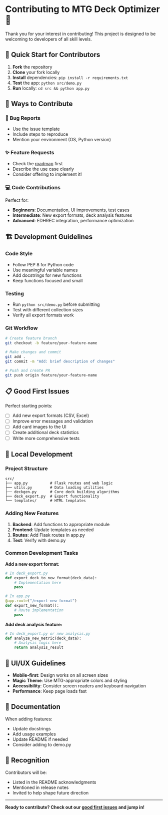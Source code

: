 # Contributing to MTG Deck Optimizer 🤝

Thank you for your interest in contributing! This project is designed to be welcoming to developers of all skill levels.

## 🚀 Quick Start for Contributors

1. **Fork** the repository
2. **Clone** your fork locally
3. **Install** dependencies: `pip install -r requirements.txt`
4. **Test** the app: `python src/demo.py`
5. **Run** locally: `cd src && python app.py`

## 🎯 Ways to Contribute

### 🐛 Bug Reports
- Use the issue template
- Include steps to reproduce
- Mention your environment (OS, Python version)

### ✨ Feature Requests
- Check the [roadmap](docs/ROADMAP.md) first
- Describe the use case clearly
- Consider offering to implement it!

### 💻 Code Contributions
Perfect for:
- **Beginners**: Documentation, UI improvements, test cases
- **Intermediate**: New export formats, deck analysis features
- **Advanced**: EDHREC integration, performance optimization

## 🏗️ Development Guidelines

### Code Style
- Follow PEP 8 for Python code
- Use meaningful variable names
- Add docstrings for new functions
- Keep functions focused and small

### Testing
- Run `python src/demo.py` before submitting
- Test with different collection sizes
- Verify all export formats work

### Git Workflow
```bash
# Create feature branch
git checkout -b feature/your-feature-name

# Make changes and commit
git add .
git commit -m "Add: brief description of changes"

# Push and create PR
git push origin feature/your-feature-name
```

## 📋 Good First Issues

Perfect starting points:
- [ ] Add new export formats (CSV, Excel)
- [ ] Improve error messages and validation
- [ ] Add card images to the UI
- [ ] Create additional deck statistics
- [ ] Write more comprehensive tests

## 🧪 Local Development

### Project Structure
```
src/
├── app.py          # Flask routes and web logic
├── utils.py        # Data loading utilities  
├── deckgen.py      # Core deck building algorithms
├── deck_export.py  # Export functionality
└── templates/      # HTML templates
```

### Adding New Features
1. **Backend**: Add functions to appropriate module
2. **Frontend**: Update templates as needed
3. **Routes**: Add Flask routes in app.py
4. **Test**: Verify with demo.py

### Common Development Tasks

**Add a new export format:**
```python
# In deck_export.py
def export_deck_to_new_format(deck_data):
    # Implementation here
    pass

# In app.py  
@app.route("/export-new-format")
def export_new_format():
    # Route implementation
    pass
```

**Add deck analysis feature:**
```python
# In deck_export.py or new analysis.py
def analyze_new_metric(deck_data):
    # Analysis logic here
    return analysis_result
```

## 🎨 UI/UX Guidelines

- **Mobile-first**: Design works on all screen sizes
- **Magic Theme**: Use MTG-appropriate colors and styling
- **Accessibility**: Consider screen readers and keyboard navigation
- **Performance**: Keep page loads fast

## 📖 Documentation

When adding features:
- Update docstrings
- Add usage examples
- Update README if needed
- Consider adding to demo.py

## 🎉 Recognition

Contributors will be:
- Listed in the README acknowledgments
- Mentioned in release notes
- Invited to help shape future direction

---

**Ready to contribute? Check out our [good first issues](../../issues?q=is%3Aissue+is%3Aopen+label%3A%22good+first+issue%22) and jump in!**
